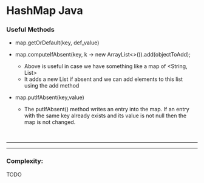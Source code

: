 # HashMap Java 

### Useful Methods
  - map.getOrDefault(key, def_value)
    
  - map.computeIfAbsent(key, k -> new ArrayList<>()).add(objectToAdd);
      - Above is useful in case we have something like a map of <String, List<String>>
      - It adds a new List if absent and we can add elements to this list using the add method
    
  - map.putIfAbsent(key,value)
      - The putIfAbsent() method writes an entry into the map. If an entry with the same key already exists and its value is not null then the map is not changed.

<br>

---
---

### Complexity:
TODO
